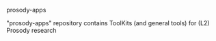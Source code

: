 prosody-apps 

"prosody-apps" repository contains ToolKits (and general tools) for (L2) Prosody research
